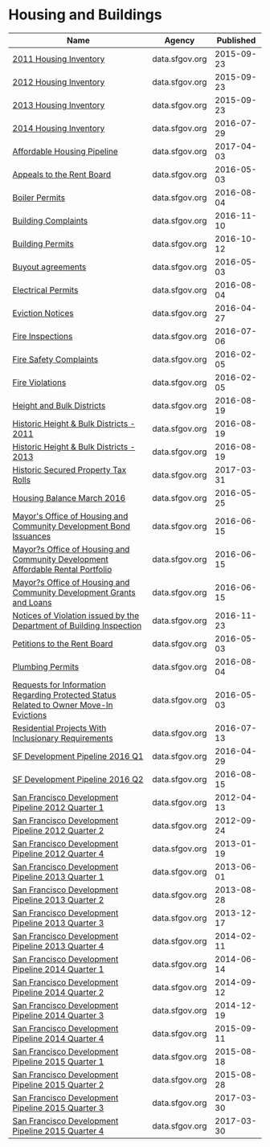 # Housing and Buildings

Name | Agency | Published
---- | ---- | ---------
[2011 Housing Inventory](../socrata/mpcm-79w2.md) | data.sfgov.org | 2015-09-23
[2012 Housing Inventory](../socrata/4xa2-t52k.md) | data.sfgov.org | 2015-09-23
[2013 Housing Inventory](../socrata/e7d3-dxh5.md) | data.sfgov.org | 2015-09-23
[2014 Housing Inventory](../socrata/b8d6-zthg.md) | data.sfgov.org | 2016-07-29
[Affordable Housing Pipeline](../socrata/aaxw-2cb8.md) | data.sfgov.org | 2017-04-03
[Appeals to the Rent Board](../socrata/w2ze-eag5.md) | data.sfgov.org | 2016-05-03
[Boiler Permits](../socrata/5dp4-gtxk.md) | data.sfgov.org | 2016-08-04
[Building Complaints](../socrata/gm2e-bten.md) | data.sfgov.org | 2016-11-10
[Building Permits](../socrata/i98e-djp9.md) | data.sfgov.org | 2016-10-12
[Buyout agreements](../socrata/wmam-7g8d.md) | data.sfgov.org | 2016-05-03
[Electrical Permits](../socrata/ftty-kx6y.md) | data.sfgov.org | 2016-08-04
[Eviction Notices](../socrata/5cei-gny5.md) | data.sfgov.org | 2016-04-27
[Fire Inspections](../socrata/wb4c-6hwj.md) | data.sfgov.org | 2016-07-06
[Fire Safety Complaints](../socrata/2wsq-7wmv.md) | data.sfgov.org | 2016-02-05
[Fire Violations](../socrata/4zuq-2cbe.md) | data.sfgov.org | 2016-02-05
[Height and Bulk Districts](../socrata/tt4g-gzy9.md) | data.sfgov.org | 2016-08-19
[Historic Height & Bulk Districts - 2011](../socrata/qcxd-tp4u.md) | data.sfgov.org | 2016-08-19
[Historic Height & Bulk Districts - 2013](../socrata/bnc6-9btz.md) | data.sfgov.org | 2016-08-19
[Historic Secured Property Tax Rolls](../socrata/wv5m-vpq2.md) | data.sfgov.org | 2017-03-31
[Housing Balance March 2016](../socrata/8iri-b2sz.md) | data.sfgov.org | 2016-05-25
[Mayor's Office of Housing and Community Development Bond Issuances](../socrata/2sdw-jdpk.md) | data.sfgov.org | 2016-06-15
[Mayor?s Office of Housing and Community Development Affordable Rental Portfolio](../socrata/9rdx-httc.md) | data.sfgov.org | 2016-06-15
[Mayor?s Office of Housing and Community Development Grants and Loans](../socrata/ez9i-q28j.md) | data.sfgov.org | 2016-06-15
[Notices of Violation issued by the Department of Building Inspection](../socrata/nbtm-fbw5.md) | data.sfgov.org | 2016-11-23
[Petitions to the Rent Board](../socrata/6swy-cmkq.md) | data.sfgov.org | 2016-05-03
[Plumbing Permits](../socrata/a6aw-rudh.md) | data.sfgov.org | 2016-08-04
[Requests for Information Regarding Protected Status Related to Owner Move-In Evictions](../socrata/ugv9-ywu3.md) | data.sfgov.org | 2016-05-03
[Residential Projects With Inclusionary Requirements](../socrata/nj3x-rw36.md) | data.sfgov.org | 2016-07-13
[SF Development Pipeline 2016 Q1](../socrata/dtz9-jkjt.md) | data.sfgov.org | 2016-04-29
[SF Development Pipeline 2016 Q2](../socrata/g5sr-9nhs.md) | data.sfgov.org | 2016-08-15
[San Francisco Development Pipeline 2012 Quarter 1](../socrata/v5p2-emnu.md) | data.sfgov.org | 2012-04-13
[San Francisco Development Pipeline 2012 Quarter 2](../socrata/ugxk-ztb8.md) | data.sfgov.org | 2012-09-24
[San Francisco Development Pipeline 2012 Quarter 4](../socrata/b2bw-u33d.md) | data.sfgov.org | 2013-01-19
[San Francisco Development Pipeline 2013 Quarter 1](../socrata/bime-puj8.md) | data.sfgov.org | 2013-06-01
[San Francisco Development Pipeline 2013 Quarter 2](../socrata/evrp-pcmc.md) | data.sfgov.org | 2013-08-28
[San Francisco Development Pipeline 2013 Quarter 3](../socrata/hxup-t2n6.md) | data.sfgov.org | 2013-12-17
[San Francisco Development Pipeline 2013 Quarter 4](../socrata/ep85-j8df.md) | data.sfgov.org | 2014-02-11
[San Francisco Development Pipeline 2014 Quarter 1](../socrata/g383-7xmf.md) | data.sfgov.org | 2014-06-14
[San Francisco Development Pipeline 2014 Quarter 2](../socrata/fv2q-qaux.md) | data.sfgov.org | 2014-09-12
[San Francisco Development Pipeline 2014 Quarter 3](../socrata/n5ik-nmm3.md) | data.sfgov.org | 2014-12-19
[San Francisco Development Pipeline 2014 Quarter 4](../socrata/858q-nwrm.md) | data.sfgov.org | 2015-09-11
[San Francisco Development Pipeline 2015 Quarter 1](../socrata/2cma-9y6y.md) | data.sfgov.org | 2015-08-18
[San Francisco Development Pipeline 2015 Quarter 2](../socrata/w3e8-bxrm.md) | data.sfgov.org | 2015-08-28
[San Francisco Development Pipeline 2015 Quarter 3](../socrata/apz9-dh7k.md) | data.sfgov.org | 2017-03-30
[San Francisco Development Pipeline 2015 Quarter 4](../socrata/ra2x-jzmk.md) | data.sfgov.org | 2017-03-30

